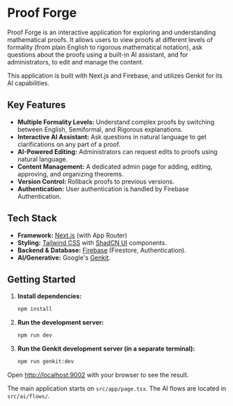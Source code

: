# Proof Forge

Proof Forge is an interactive application for exploring and understanding mathematical proofs. It allows users to view proofs at different levels of formality (from plain English to rigorous mathematical notation), ask questions about the proofs using a built-in AI assistant, and for administrators, to edit and manage the content.

This application is built with Next.js and Firebase, and utilizes Genkit for its AI capabilities.

## Key Features

*   **Multiple Formality Levels:** Understand complex proofs by switching between English, Semiformal, and Rigorous explanations.
*   **Interactive AI Assistant:** Ask questions in natural language to get clarifications on any part of a proof.
*   **AI-Powered Editing:** Administrators can request edits to proofs using natural language.
*   **Content Management:** A dedicated admin page for adding, editing, approving, and organizing theorems.
*   **Version Control:** Rollback proofs to previous versions.
*   **Authentication:** User authentication is handled by Firebase Authentication.

## Tech Stack

*   **Framework:** [Next.js](https://nextjs.org/) (with App Router)
*   **Styling:** [Tailwind CSS](https://tailwindcss.com/) with [ShadCN UI](https://ui.shadcn.com/) components.
*   **Backend & Database:** [Firebase](https://firebase.google.com/) (Firestore, Authentication).
*   **AI/Generative:** Google's [Genkit](https://firebase.google.com/docs/genkit).

## Getting Started

1.  **Install dependencies:**
    ```bash
    npm install
    ```

2.  **Run the development server:**
    ```bash
    npm run dev
    ```

3.  **Run the Genkit development server (in a separate terminal):**
    ```bash
    npm run genkit:dev
    ```

Open [http://localhost:9002](http://localhost:9002) with your browser to see the result.

The main application starts on `src/app/page.tsx`. The AI flows are located in `src/ai/flows/`.
